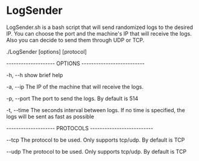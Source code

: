 # LogSender

LogSender.sh is a bash script that will send randomized logs to the desired IP.
You can choose the port and the machine's IP that will receive the logs. Also you can decide to send them through UDP or TCP.


 ./LogSender [options] [protocol]

-------------------- OPTIONS --------------------------

-h, --h                show brief help

-a, --ip               The IP of the machine that will receive the logs.

-p, --port             The port to send the logs. By default is 514

-t, --time             The seconds interval between logs. If no time is specified, the logs will be sent as fast as possible

-------------------- PROTOCOLS --------------------------

--tcp                  The protocol to be used. Only supports tcp/udp. By default is TCP

--udp                  The protocol to be used. Only supports tcp/udp. By default is TCP

